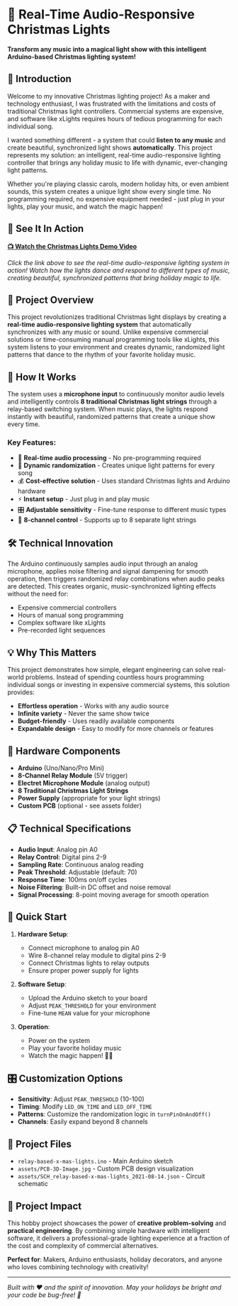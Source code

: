 # 🎄 Real-Time Audio-Responsive Christmas Lights

**Transform any music into a magical light show with this intelligent Arduino-based Christmas lighting system!**

## 👋 Introduction

Welcome to my innovative Christmas lighting project! As a maker and technology enthusiast, I was frustrated with the limitations and costs of traditional Christmas light controllers. Commercial systems are expensive, and software like xLights requires hours of tedious programming for each individual song.

I wanted something different - a system that could **listen to any music** and create beautiful, synchronized light shows **automatically**. This project represents my solution: an intelligent, real-time audio-responsive lighting controller that brings any holiday music to life with dynamic, ever-changing light patterns.

Whether you're playing classic carols, modern holiday hits, or even ambient sounds, this system creates a unique light show every single time. No programming required, no expensive equipment needed - just plug in your lights, play your music, and watch the magic happen!

## 🎥 See It In Action

**<a href="https://www.youtube.com/watch?v=R9-LDXLMUho" target="_blank">📺 Watch the Christmas Lights Demo Video</a>**

*Click the link above to see the real-time audio-responsive lighting system in action! Watch how the lights dance and respond to different types of music, creating beautiful, synchronized patterns that bring holiday magic to life.*

## 🌟 Project Overview

This project revolutionizes traditional Christmas light displays by creating a **real-time audio-responsive lighting system** that automatically synchronizes with any music or sound. Unlike expensive commercial solutions or time-consuming manual programming tools like xLights, this system listens to your environment and creates dynamic, randomized light patterns that dance to the rhythm of your favorite holiday music.

## 🎵 How It Works

The system uses a **microphone input** to continuously monitor audio levels and intelligently controls **8 traditional Christmas light strings** through a relay-based switching system. When music plays, the lights respond instantly with beautiful, randomized patterns that create a unique show every time.

### Key Features:
- 🎤 **Real-time audio processing** - No pre-programming required
- 🔀 **Dynamic randomization** - Creates unique light patterns for every song
- 💰 **Cost-effective solution** - Uses standard Christmas lights and Arduino hardware
- ⚡ **Instant setup** - Just plug in and play music
- 🎛️ **Adjustable sensitivity** - Fine-tune response to different music types
- 🔌 **8-channel control** - Supports up to 8 separate light strings

## 🛠️ Technical Innovation

The Arduino continuously samples audio input through an analog microphone, applies noise filtering and signal dampening for smooth operation, then triggers randomized relay combinations when audio peaks are detected. This creates organic, music-synchronized lighting effects without the need for:
- Expensive commercial controllers
- Hours of manual song programming
- Complex software like xLights
- Pre-recorded light sequences

## 💡 Why This Matters

This project demonstrates how simple, elegant engineering can solve real-world problems. Instead of spending countless hours programming individual songs or investing in expensive commercial systems, this solution provides:
- **Effortless operation** - Works with any audio source
- **Infinite variety** - Never the same show twice
- **Budget-friendly** - Uses readily available components
- **Expandable design** - Easy to modify for more channels or features

## 🔧 Hardware Components

- **Arduino** (Uno/Nano/Pro Mini)
- **8-Channel Relay Module** (5V trigger)
- **Electret Microphone Module** (analog output)
- **8 Traditional Christmas Light Strings**
- **Power Supply** (appropriate for your light strings)
- **Custom PCB** (optional - see assets folder)

## 📋 Technical Specifications

- **Audio Input**: Analog pin A0
- **Relay Control**: Digital pins 2-9
- **Sampling Rate**: Continuous analog reading
- **Peak Threshold**: Adjustable (default: 70)
- **Response Time**: 100ms on/off cycles
- **Noise Filtering**: Built-in DC offset and noise removal
- **Signal Processing**: 8-point moving average for smooth operation

## 🚀 Quick Start

1. **Hardware Setup**:
   - Connect microphone to analog pin A0
   - Wire 8-channel relay module to digital pins 2-9
   - Connect Christmas lights to relay outputs
   - Ensure proper power supply for lights

2. **Software Setup**:
   - Upload the Arduino sketch to your board
   - Adjust `PEAK_THRESHOLD` for your environment
   - Fine-tune `MEAN` value for your microphone

3. **Operation**:
   - Power on the system
   - Play your favorite holiday music
   - Watch the magic happen! 🎄✨

## 🎛️ Customization Options

- **Sensitivity**: Adjust `PEAK_THRESHOLD` (10-100)
- **Timing**: Modify `LED_ON_TIME` and `LED_OFF_TIME`
- **Patterns**: Customize the randomization logic in `turnPinOnAndOff()`
- **Channels**: Easily expand beyond 8 channels

## 📁 Project Files

- `relay-based-x-mas-lights.ino` - Main Arduino sketch
- `assets/PCB-3D-Image.jpg` - Custom PCB design visualization
- `assets/SCH_relay-based-x-mas-lights_2021-08-14.json` - Circuit schematic

## 🎯 Project Impact

This hobby project showcases the power of **creative problem-solving** and **practical engineering**. By combining simple hardware with intelligent software, it delivers a professional-grade lighting experience at a fraction of the cost and complexity of commercial alternatives.

**Perfect for**: Makers, Arduino enthusiasts, holiday decorators, and anyone who loves combining technology with creativity!

---

*Built with ❤️ and the spirit of innovation. May your holidays be bright and your code be bug-free! 🎄*
